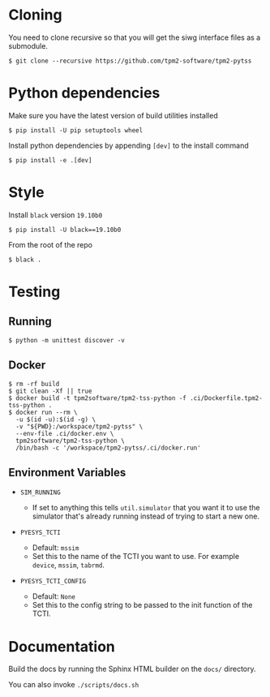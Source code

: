 # Cloning

You need to clone recursive so that you will get the siwg interface files as a
submodule.

```console
$ git clone --recursive https://github.com/tpm2-software/tpm2-pytss
```

# Python dependencies

Make sure you have the latest version of build utilities installed

```console
$ pip install -U pip setuptools wheel
```

Install python dependencies by appending `[dev]` to the install command

```console
$ pip install -e .[dev]
```

# Style

Install `black` version `19.10b0`

```
$ pip install -U black==19.10b0
```

From the root of the repo

```
$ black .
```

# Testing

## Running

```console
$ python -m unittest discover -v
```

## Docker

```console
$ rm -rf build
$ git clean -Xf || true
$ docker build -t tpm2software/tpm2-tss-python -f .ci/Dockerfile.tpm2-tss-python .
$ docker run --rm \
  -u $(id -u):$(id -g) \
  -v "${PWD}:/workspace/tpm2-pytss" \
  --env-file .ci/docker.env \
  tpm2software/tpm2-tss-python \
  /bin/bash -c '/workspace/tpm2-pytss/.ci/docker.run'
```

## Environment Variables

- `SIM_RUNNING`
  - If set to anything this tells `util.simulator` that you want it to use the
    simulator that's already running instead of trying to start a new one.

- `PYESYS_TCTI`
  - Default: `mssim`
  - Set this to the name of the TCTI you want to use. For example `device`,
    `mssim`, `tabrmd`.

- `PYESYS_TCTI_CONFIG`
  - Default: `None`
  - Set this to the config string to be passed to the init function of the TCTI.

# Documentation

Build the docs by running the Sphinx HTML builder on the `docs/` directory.

You can also invoke `./scripts/docs.sh`
